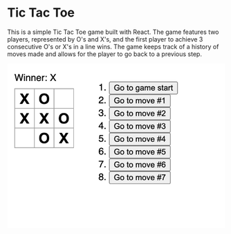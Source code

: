 # Tic Tac Toe

This is a simple Tic Tac Toe game built with React. The game features two players, represented by O's and X's, and the first player to achieve 3 consecutive O's or X's in a line wins. The game keeps track of a history of moves made and allows for the player to go back to a previous step.

![Alt text](image.png)
